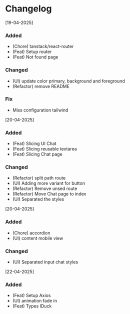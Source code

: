 # Changelog

[19-04-2025]

### Added

- (Chore) tanstack/react-router
- (Feat) Setup router
- (Feat) Not found page

### Changed

- (UI) update color primary, background and foreground
- (Refactor) remove README

### Fix

- Miss configuration tailwind

[20-04-2025]

### Added

- (Feat) Slicing UI Chat
- (Feat) Slicing reusable textarea
- (Feat) Slicing Chat page

### Changed

- (Refactor) split path route
- (UI) Adding more variant for button
- (Refactor) Remove unsed route
- (Refactor) Move Chat page to index
- (UI) Separated the styles

[20-04-2025]

### Added

- (Chore) accordion
- (UI) content mobile view

### Changed

- (UI) Separated input chat styles

[22-04-2025]

### Added

- (Feat) Setup Axios
- (UI) animation fade in
- (Feat) Types IDuck
